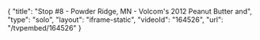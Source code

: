 {
    "title": "Stop #8 - Powder Ridge, MN - Volcom's 2012 Peanut Butter and",
    "type": "solo",
    "layout": "iframe-static",
    "videoId": "164526",
    "url": "\/tvpembed\/164526"
}